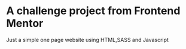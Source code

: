 # A challenge project from Frontend Mentor

Just a simple one page website using HTML,SASS and Javascript 
